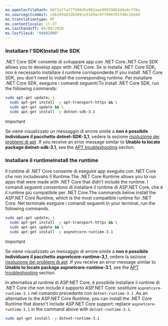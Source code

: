 ```yaml
---
ms.openlocfilehash: b6f2af7af77398d5e902aae995590b5dde4cf76a
ms.sourcegitcommit: cdb295dd1db589ce5169ac9ff096f01fd0c2da9d
ms.translationtype: MT
ms.contentlocale: it-IT
ms.lasthandoff: 06/09/2020
ms.locfileid: "84602908"
---
```


### <a name="install-the-sdk"></a><span data-ttu-id="7e231-101">Installare l'SDK</span><span class="sxs-lookup"><span data-stu-id="7e231-101">Install the SDK</span></span>

<span data-ttu-id="7e231-102">.NET Core SDK consente di sviluppare app con .NET Core.</span><span class="sxs-lookup"><span data-stu-id="7e231-102">.NET Core SDK allows you to develop apps with .NET Core.</span></span> <span data-ttu-id="7e231-103">Se si installa .NET Core SDK, non è necessario installare il runtime corrispondente.</span><span class="sxs-lookup"><span data-stu-id="7e231-103">If you install .NET Core SDK, you don't need to install the corresponding runtime.</span></span> <span data-ttu-id="7e231-104">Per installare .NET Core SDK, eseguire i comandi seguenti:</span><span class="sxs-lookup"><span data-stu-id="7e231-104">To install .NET Core SDK, run the following commands:</span></span>

```bash
sudo apt-get update; \
  sudo apt-get install -y apt-transport-https && \
  sudo apt-get update && \
  sudo apt-get install -y dotnet-sdk-3.1
```

> [!IMPORTANT]
> <span data-ttu-id="7e231-105">Se viene visualizzato un messaggio di errore simile a **non è possibile individuare il pacchetto dotnet-SDK-3,1**, vedere la sezione [risoluzione dei problemi di apt](#apt-troubleshooting) .</span><span class="sxs-lookup"><span data-stu-id="7e231-105">If you receive an error message similar to **Unable to locate package dotnet-sdk-3.1**, see the [APT troubleshooting](#apt-troubleshooting) section.</span></span>

### <a name="install-the-runtime"></a><span data-ttu-id="7e231-106">Installare il runtime</span><span class="sxs-lookup"><span data-stu-id="7e231-106">Install the runtime</span></span>

<span data-ttu-id="7e231-107">Il runtime di .NET Core consente di eseguire app eseguite con .NET Core che non includevano il Runtime.</span><span class="sxs-lookup"><span data-stu-id="7e231-107">The .NET Core Runtime allows you to run apps that were made with .NET Core that didn't include the runtime.</span></span> <span data-ttu-id="7e231-108">I comandi seguenti consentono di installare il runtime di ASP.NET Core, che è il runtime più compatibile per .NET Core.</span><span class="sxs-lookup"><span data-stu-id="7e231-108">The commands below install the ASP.NET Core Runtime, which is the most compatible runtime for .NET Core.</span></span> <span data-ttu-id="7e231-109">Nel terminale eseguire i comandi seguenti.</span><span class="sxs-lookup"><span data-stu-id="7e231-109">In your terminal, run the following commands.</span></span>

```bash
sudo apt-get update; \
  sudo apt-get install -y apt-transport-https && \
  sudo apt-get update && \
  sudo apt-get install -y aspnetcore-runtime-3.1
```

> [!IMPORTANT]
> <span data-ttu-id="7e231-110">Se viene visualizzato un messaggio di errore simile a **non è possibile individuare il pacchetto aspnetcore-runtime-3,1**, vedere la sezione [risoluzione dei problemi di apt](#apt-troubleshooting) .</span><span class="sxs-lookup"><span data-stu-id="7e231-110">If you receive an error message similar to **Unable to locate package aspnetcore-runtime-3.1**, see the [APT troubleshooting](#apt-troubleshooting) section.</span></span>

<span data-ttu-id="7e231-111">In alternativa al runtime di ASP.NET Core, è possibile installare il runtime di .NET Core che non include il supporto ASP.NET Core: sostituire `aspnetcore-runtime-3.1` nel comando precedente con `dotnet-runtime-3.1` .</span><span class="sxs-lookup"><span data-stu-id="7e231-111">As an alternative to the ASP.NET Core Runtime, you can install the .NET Core Runtime that doesn't include ASP.NET Core support: replace `aspnetcore-runtime-3.1` in the command above with `dotnet-runtime-3.1`.</span></span>

```bash
sudo apt-get install -y dotnet-runtime-3.1
```
